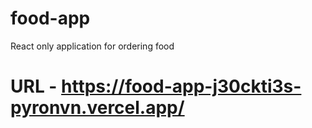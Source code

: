 # food-app
React only application for ordering food

# URL - https://food-app-j30ckti3s-pyronvn.vercel.app/
